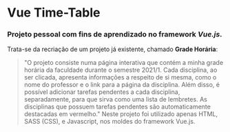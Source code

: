 # Vue Time-Table
### Projeto pessoal com fins de aprendizado no framework *Vue.js*.
Trata-se da recriação de um projeto já existente, chamado **Grade Horária**:
>"O projeto consiste numa página interativa que contém a minha grade horária da faculdade durante o semestre 2021/1. Cada disciplina, ao ser clicada, apresenta informações a respeito de si mesma, como o nome do professor e o link para a página da disciplina. Além disso, é possível adicionar tarefas pendentes a cada disciplina, separadamente, para que sirva como uma lista de lembretes. As disciplinas que possuem tarefas pendentes são automaticamente destacadas em vermelho."
Neste projeto foi utilizado apenas HTML, SASS (CSS), e Javascript, nos moldes do framework Vue.js.